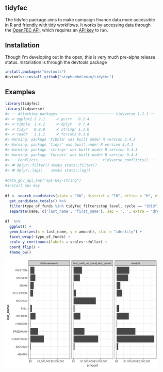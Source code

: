 
tidyfec
-------

The tidyfec package aims to make campaign finance data more accessible in R and friendly with tidy workflows. It works by accessing data through the [OpenFEC API](https://api.open.fec.gov/developers/), which requires an [API key](https://api.data.gov/signup/) to run.

Installation
------------

Though I'm developing out in the open, this is very much pre-alpha release status. Installation is through the devtools package

``` r
install.packages("devtools")
devtools::install_github("stephenholzman/tidyfec")
```

Examples
--------

``` r
library(tidyfec)
library(tidyverse)
#> ── Attaching packages ───────────────────────── tidyverse 1.2.1 ──
#> ✔ ggplot2 2.2.1     ✔ purrr   0.2.4
#> ✔ tibble  1.4.2     ✔ dplyr   0.7.4
#> ✔ tidyr   0.8.0     ✔ stringr 1.3.0
#> ✔ readr   1.1.1     ✔ forcats 0.3.0
#> Warning: package 'tibble' was built under R version 3.4.3
#> Warning: package 'tidyr' was built under R version 3.4.3
#> Warning: package 'stringr' was built under R version 3.4.3
#> Warning: package 'forcats' was built under R version 3.4.3
#> ── Conflicts ──────────────────────────── tidyverse_conflicts() ──
#> ✖ dplyr::filter() masks stats::filter()
#> ✖ dplyr::lag()    masks stats::lag()

#data_gov_api_key("api-key-string")
#install api key

df <- search_candidates(state = "VA", district = "10", office = "H", election_year = "2018") %>%
  get_candidate_totals() %>%
  filter(type_of_funds %in% tidyfec_filters$top_level, cycle == "2018") %>%
  separate(name, c('last_name', 'first_name'), sep = ', ', extra = "drop", fill = "right")

df  %>%
  ggplot() +
  geom_bar(aes(x = last_name, y = amount), stat = "identity") +
  facet_wrap(~type_of_funds) +
  scale_y_continuous(labels = scales::dollar) +
  coord_flip() +
  theme_bw()
```

![](README-unnamed-chunk-3-1.png)
